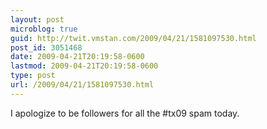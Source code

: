 ```yaml
---
layout: post
microblog: true
guid: http://twit.vmstan.com/2009/04/21/1581097530.html
post_id: 3051468
date: 2009-04-21T20:19:58-0600
lastmod: 2009-04-21T20:19:58-0600
type: post
url: /2009/04/21/1581097530.html
---
```

I apologize to be followers for all the #tx09 spam today.
